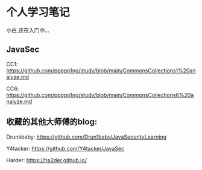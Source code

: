 # 个人学习笔记
小白,还在入门中...

## JavaSec
CC1: https://github.com/ppppp1ng/study/blob/main/CommonsCollections1%20analyze.md

CC6: https://github.com/ppppp1ng/study/blob/main/CommonsCollections6%20analyze.md

















## 收藏的其他大师傅的blog:
Drunkbaby: https://github.com/Drun1baby/JavaSecurityLearning

Y4tacker: https://github.com/Y4tacker/JavaSec

Harder: https://ha2der.github.io/

